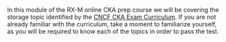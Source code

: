 <!-- CKA Self-Study Mod 4 -->

In this module of the RX-M online CKA prep course we will be covering the storage topic identified by the [CNCF CKA Exam Curriculum](https://github.com/cncf/curriculum/blob/master/CKA_Curriculum_v1.26.pdf). If you are not already familiar with the curriculum, take a moment to familiarize yourself, as you will be required to know each of the topics in order to pass the test.
